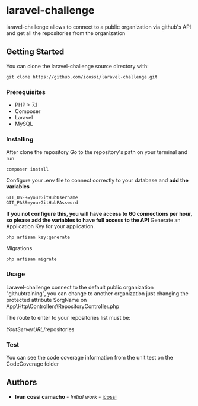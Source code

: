 # laravel-challenge
laravel-challenge allows to connect to a public organization via github's API and get all the repositories from the organization

## Getting Started
You can clone the laravel-challenge source directory with:
```
git clone https://github.com/icossi/laravel-challenge.git
```

### Prerequisites

* PHP > 7.1
* Composer
* Laravel
* MySQL 

### Installing

After clone the repository
Go to the repository's path on your terminal and run
```
composer install
```
Configure your .env file to connect correctly to your database and **add the variables**
```
GIT_USER=yourGitHubUsername
GIT_PASS=yourGitHubPAssword
```
**If you not configure this, you will have access to 60 connections per hour, so please add the variables to have full access to the API** 
Generate an Application Key for your application.
```
php artisan key:generate
```

Migrations

```
php artisan migrate
```


### Usage

Laravel-challenge connect to the default public organization "githubtraining", 
you can change to another organization just changing the protected attribute $orgName on App\Http\Controllers\RepositoryController.php

The route to enter to your repositories list must be:

*YoutServerURL*/repositories

### Test
You can see the code coverage information from the unit test on the CodeCoverage folder

## Authors

* **Ivan cossi camacho** - *Initial work* - [icossi](https://github.com/icossi)



